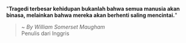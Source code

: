 "**Tragedi terbesar kehidupan bukanlah bahwa semua manusia akan binasa, melainkan bahwa mereka akan berhenti saling mencintai.**"

> ~ _By William Somerset Maugham_  
Penulis dari Inggris
